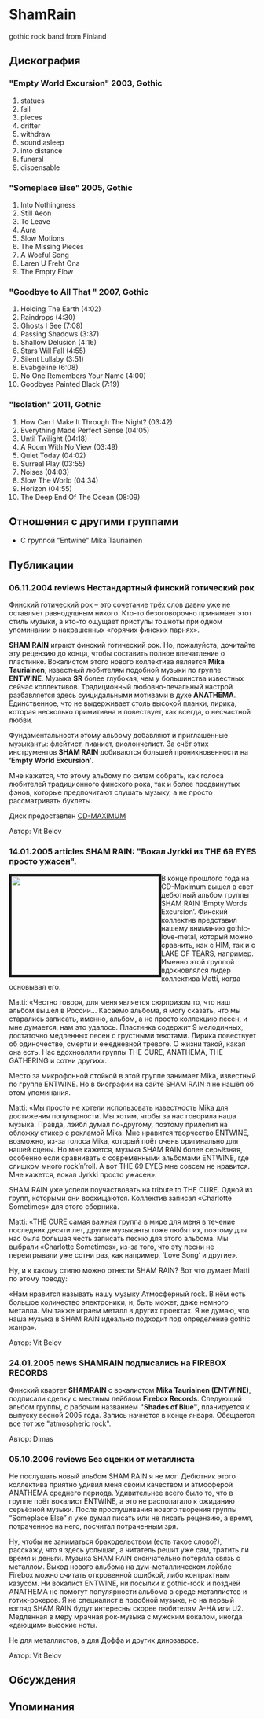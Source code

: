 # ShamRain

gothic rock band from Finland

## Дискография

### "Empty World Excursion" 2003, Gothic

1. statues 
2. fail 
3. pieces   
4. drifter   
5. withdraw   
6. sound asleep
7. into distance
8. funeral
9. dispensable

### "Someplace Else" 2005, Gothic

1. Into Nothingness 
2. Still Aeon
3. To Leave
4. Aura
5. Slow Motions 
6. The Missing Pieces 
7. A Woeful Song
8. Laren U Freht Ona
9. The Empty Flow

### "Goodbye to All That " 2007, Gothic

1. Holding The Earth (4:02) 
2. Raindrops (4:30) 
3. Ghosts I See (7:08) 
4. Passing Shadows (3:37) 
5. Shallow Delusion (4:16) 
6. Stars Will Fall (4:55) 
7. Silent Lullaby (3:51) 
8. Evabgeline (6:08) 
9. No One Remembers Your Name (4:00) 
10. Goodbyes Painted Black (7:19)


### "Isolation" 2011, Gothic

1. How Can I Make It Through The Night? (03:42)
2. Everything Made Perfect Sense (04:05)
3. Until Twilight (04:18)
4. A Room With No View (03:49)
5. Quiet Today (04:02)
6. Surreal Play (03:55)
7. Noises (04:03)
8. Slow The World (04:34)
9. Horizon (04:55)
10. The Deep End Of The Ocean (08:09)




## Отношения с другими группами

* C группой "Entwine" Mika Tauriainen

## Публикации

### 06.11.2004 reviews Нестандартный финский готический рок

<P>Финский готический рок – это сочетание трёх слов давно уже не оставляет равнодушным никого. Кто-то безоговорочно принимает этот стиль музыки, а кто-то ощущает приступы тошноты при одном упоминании о накрашенных «горячих финских парнях».</P>
<P><STRONG>SHAM RAIN</STRONG> играют финский готический рок. Но, пожалуйста, дочитайте эту рецензию до конца, чтобы составить полное впечатление о пластинке. Вокалистом этого нового коллектива является <STRONG>Mika Tauriainen</STRONG>, известный любителям подобной музыки по группе <STRONG>ENTWINE</STRONG>. Музыка <STRONG>SR</STRONG> более глубокая, чем у большинства известных сейчас коллективов. Традиционный любовно-печальный настрой разбавляется здесь суицидальными мотивами в духе <STRONG>ANATHEMA</STRONG>. Единственное, что не выдерживает столь высокой планки, лирика, которая несколько примитивна и повествует, как всегда, о несчастной любви.</P>
<P>Фундаментальности этому альбому добавляют и приглашённые музыканты: флейтист, пианист, виолончелист. За счёт этих инструментов <STRONG>SHAM RAIN</STRONG> добиваются большей проникновенности на<STRONG> ‘Empty World Excursion’</STRONG>.</P>
<P>Мне кажется, что этому альбому по силам собрать, как голоса любителей традиционного финского рока, так и более продвинутых фэнов, которые предпочитают слушать музыку, а не просто рассматривать буклеты.</P>
<P>Диск предоставлен <A href="http://www.cd-maximum.ru/">CD-MAXIMUM</A></P>
Автор: Vit Belov

### 14.01.2005 articles SHAM RAIN: &quot;Вокал Jyrkki из THE 69 EYES просто ужасен&quot;.

<P><IMG height=200 alt="" hspace=0 src="/images/articles_rus/2005.01/7689.jpg" width=300 align=left border=5>В конце прошлого года на CD-Maximum вышел в свет дебютный альбом группы SHAM RAIN ’Empty Words Excursion’. Финский коллектив представил нашему вниманию gothic-love-metal, который можно сравнить, как с HIM, так и с LAKE OF TEARS, например. Именно этой группой вдохновлялся лидер коллектива Matti, когда основывал его.</P>
<P>Matti: «Честно говоря, для меня является сюрпризом то, что наш альбом вышел в России… Касаемо альбома, я могу сказать, что мы старались записать, именно, альбом, а не просто коллекцию песен, и мне думается, нам это удалось. Пластинка содержит 9 мелодичных, достаточно медленных песен с грустными текстами. Лирика повествует об одиночестве, смерти и ежедневной тревоге. О жизни такой, какая она есть. Нас вдохновляли группы THE CURE, ANATHEMA, THE GATHERING и сотни других».</P>
<P>Место за микрофонной стойкой в этой группе занимает Mika, известный по группе ENTWINE. Но в биографии на сайте SHAM RAIN я не нашёл об этом упоминания.</P>
<P>Matti: «Мы просто не хотели использовать известность Mika для достижения популярности. Мы хотим, чтобы за нас говорила наша музыка. Правда, лэйбл думал по-другому, поэтому прилепил на обложку стикер с рекламой Mika. Мне нравится творчество ENTWINE, возможно, из-за голоса Mika, который поёт очень оригинально для нашей сцены. Но мне кажется, музыка SHAM RAIN более серьёзная, особенно если сравнивать с современными альбомами ENTWINE, где слишком много rock’n’roll. А вот THE 69 EYES мне совсем не нравится. Мне кажется, вокал Jyrkki просто ужасен».</P>
<P>SHAM RAIN уже успели поучаствовать на tribute to THE CURE. Одной из групп, которыми они восхищаются. Коллектив записал «Charlotte Sometimes» для этого сборника.</P>
<P>Matti: «THE CURE самая важная группа в мире для меня в течение последних десяти лет, другие музыканты тоже любят их, поэтому для нас была большая честь записать песню для этого альбома. Мы выбрали «Charlotte Sometimes», из-за того, что эту песни не переигрывали уже сотни раз, как например, ‘Love Song’ и другие».</P>
<P>Ну, и к какому стилю можно отнести SHAM RAIN? Вот что думает Matti по этому поводу:</P>
<P>«Нам нравится называть нашу музыку Атмосферный rock. В нём есть большое количество электроники, и, быть может, даже немного металла. Мы также играем металл в других проектах. Я не думаю, что наша музыка в SHAM RAIN идеально подходит под определение gothic жанра».</P>
Автор: Vit Belov

### 24.01.2005 news SHAMRAIN подписались на FIREBOX RECORDS

<P>Финский квартет <STRONG>SHAMRAIN</STRONG> с вокалистом <STRONG>Mika Tauriainen (ENTWINE)</STRONG>, подписали сделку с местным лейблом <B>Firebox Records</B>. Следующий альбом группы, с рабочим названием <B>"Shades of Blue"</B>, планируется к выпуску весной 2005 года. Запись начнется в конце января. Обещается все тот же "atmospheric rock".</P>
Автор: Dimas

### 05.10.2006 reviews Без оценки от металлиста

<P>Не послушать новый альбом SHAM RAIN я не мог. Дебютник этого коллектива приятно удивил меня своим качеством и атмосферой ANATHEMA среднего периода. Удивительнее всего было то, что в группе поёт вокалист ENTWINE, а это не располагало к ожиданию серьёзной музыки. После прослушивания нового творения группы “Someplace Else” я уже думал писать или не писать рецензию, а время, потраченное на него, посчитал потраченным зря.</P>
<P>Ну, чтобы не заниматься бракодельством (есть такое слово?), расскажу, что я здесь услышал, а читатель решит уже сам, тратить ли время и деньги. Музыка SHAM RAIN окончательно потеряла связь с металлом. Выход нового альбома на дум-металлическом лэйбле Firebox можно считать откровенной ошибкой, либо контрактным казусом. Ни вокалист ENTWINE, ни посылки к gothic-rock и поздней ANATHEMA не помогут популярности альбома в среде металлистов и готик-рокеров. Я не специалист в подобной музыке, но на первый взгляд SHAM RAIN будут интересны скорее любителям A-HA или U2. Медленная в меру мрачная рок-музыка с мужским вокалом, иногда «дающим» высокие ноты.</P>
<P>Не для металлистов, а для Доффа и других динозавров.</P>
Автор: Vit Belov


## Обсуждения


## Упоминания

